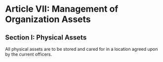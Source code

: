 # Article VII: Management of Organization Assets

## Section I: Physical Assets

All physical assets are to be stored and cared for in a location agreed upon by the current
officers.
